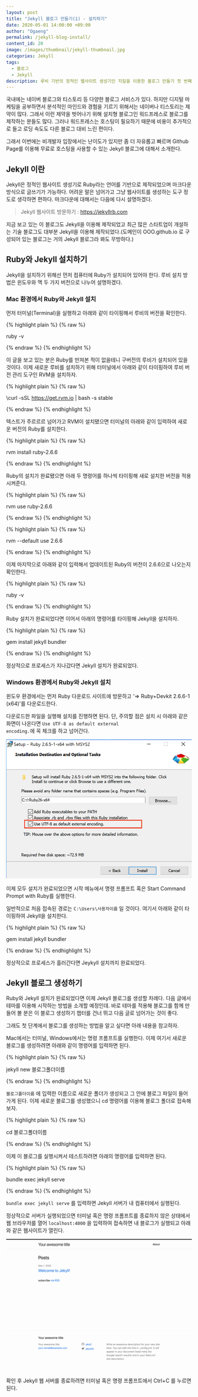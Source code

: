 ```yaml
---
layout: post
title: "Jekyll 블로그 만들기(1) - 설치하기"
date: 2020-05-01 14:00:00 +09:00
author: "Ogaeng"
permalink: /jekyll-blog-install/
content_id: 20
image: /images/thumbnail/jekyll-thumbnail.jpg
categories: Jekyll
tags:
  - 블로그
  - Jekyll
description: 루비 기반의 정적인 웹사이트 생성기인 지킬을 이용한 블로그 만들기 첫 번째 단계를 시작합니다.
---
```


국내에는 네이버 블로그와 티스토리 등 다양한 블로그 서비스가 있다. 하지만 디지털 마케팅을 공부하면서 분석적인 마인드와 경험을 기르기 위해서는 네이버나 티스토리는 제약이 많다. 그래서 이런 제약을 벗어나기 위해 설치형 블로그인 워드프레스로 블로그를 제작하는 분들도 많다. 그러나 워드프레스는 호스팅이 필요하기 때문에 비용이 추가적으로 들고 로딩 속도도 다른 블로그 대비 느린 편이다.

그래서 이번에는 비개발자 입장에서는 난이도가 있지만 좀 더 자유롭고 빠르며 Github Page를 이용해 무료로 호스팅을 사용할 수 있는 Jekyll 블로그에 대해서 소개한다.

## Jekyll 이란

Jekyll은 정적인 웹사이트 생성기로 Ruby라는 언어를 기반으로 제작되었으며 마크다운 방식으로 글쓰기가 가능하다. 어려운 말은 넘어가고 그냥 웹사이트를 생성하는 도구 정도로 생각하면 편하다. 마크다운에 대해서는 다음에 다시 설명하겠다.
> Jekyll 웹사이트 방문하기 : <a onclick="window.open('https://jekyllrb.com', '_blank');">https://jekyllrb.com</a>

지금 보고 있는 이 블로그도 Jekyll을 이용해 제작되었고 최근 많은 스타트업이 개설하는 기술 블로그도 대부분 Jekyll을 이용해 제작되었다.(도메인이 OOO.github.io 로 구성되어 있는 블로그는 거의 Jekyll 블로그라 봐도 무방하다.)

## Ruby와 Jekyll 설치하기

Jekyll을 설치하기 위해선 먼저 컴퓨터에 Ruby가 설치되어 있어야 한다. 루비 설치 방법은 윈도우와 맥 두 가지 버전으로 나누어 설명하겠다.

### Mac 환경에서 Ruby와 Jekyll 설치

먼저 터미널(Terminal)을 실행하고 아래와 같이 타이핑해서 루비의 버전을 확인한다.

{% highlight plain %}
{% raw %}

ruby -v

{% endraw %}
{% endhighlight %}

이 글을 보고 있는 분은 Ruby를 만져본 적이 없을테니 구버전의 루비가 설치되어 있을 것이다. 이제 새로운 루비를 설치하기 위해 터미널에서 아래와 같이 타이핑하여 루비 버전 관리 도구인 RVM을 설치하자.

{% highlight plain %}
{% raw %}

\curl -sSL https://get.rvm.io | bash -s stable

{% endraw %}
{% endhighlight %}

텍스트가 주르르르 넘어가고 RVM이 설치됐으면 터미널의 아래와 같이 입력하여 새로운 버전의 Ruby를 설치한다.

{% highlight plain %}
{% raw %}

rvm install ruby-2.6.6

{% endraw %}
{% endhighlight %}

Ruby의 설치가 완료됐으면 아래 두 명령어를 하나씩 타이핑해 새로 설치한 버전을 적용시켜준다.

{% highlight plain %}
{% raw %}

rvm use ruby-2.6.6

{% endraw %}
{% endhighlight %}

{% highlight plain %}
{% raw %}

rvm --default use 2.6.6

{% endraw %}
{% endhighlight %}

이제 마지막으로 아래와 같이 입력해서 업데이트된 Ruby의 버전이 2.6.6으로 나오는지 확인한다.

{% highlight plain %}
{% raw %}

ruby -v

{% endraw %}
{% endhighlight %}

Ruby 설치가 완료되었다면 이어서 아래의 명령어를 타이핑해 Jekyll을 설치하자.

{% highlight plain %}
{% raw %}

gem install jekyll bundler

{% endraw %}
{% endhighlight %}

정상적으로 프로세스가 지나갔다면 Jekyll 설치가 완료되었다.

### Windows 환경에서 Ruby와 Jekyll 설치

윈도우 환경에서는 먼저 <a onclick="window.open('https://rubyinstaller.org/downloads/', '_blank');">Ruby 다운로드 사이트</a>에 방문하고 '⇒ Ruby+Devkit 2.6.6-1 (x64)'를 다운로드한다.

다운로드한 파일을 실행해 설치를 진행하면 된다. 단, 주의할 점은 설치 시 아래와 같은 화면이 나온다면 <code>Use UTF-8 as default external encoding.</code>에 꼭 체크를 하고 넘어간다.

![윈도우 루비 설치 화면](/images/post/20/01-ruby-install-win.png)

이제 모두 설치가 완료되었으면 시작 메뉴에서 명령 프롬프트 혹은 Start Command Prompt with Ruby를 실행한다.

일반적으로 처음 접속된 경로는 <code>C:\Users\사용자이름</code> 일 것이다. 여기서 아래와 같이 타이핑하여 Jekyll을 설치한다.

{% highlight plain %}
{% raw %}

gem install jekyll bundler

{% endraw %}
{% endhighlight %}

정상적으로 프로세스가 흘러간다면 Jeykyll 설치까지 완료되었다.

## Jekyll 블로그 생성하기

Ruby와 Jekyll 설치가 완료되었다면 이제 Jekyll 블로그를 생성할 차례다. 다음 글에서 테마를 이용해 시작하는 방법을 소개할 예정인데. 바로 테마를 적용해 블로그를 함께 만들어 볼 분은 이 블로그 생성하기 챕터를 건너 뛰고 다음 글로 넘어가는 것이 좋다.

그래도 첫 단계에서 블로그를 생성하는 방법을 알고 싶다면 아래 내용을 참고하자.

Mac에서는 터미널, Windows에서는 명령 프롬프트를 실행한다. 이제 여기서 새로운 블로그를 생성하려면 아래와 같이 명령어를 입력하면 된다.

{% highlight plain %}
{% raw %}

jekyll new 블로그폴더이름

{% endraw %}
{% endhighlight %}

<code>블로그폴더이름</code> 에 입력한 이름으로 새로운 폴더가 생성되고 그 안에 블로그 파일이 들어가게 된다. 이제 새로운 블로그를 생성했으니 cd 명령어를 이용해 블로그 폴더로 접속해보자.

{% highlight plain %}
{% raw %}

cd 블로그폴더이름

{% endraw %}
{% endhighlight %}

이제 이 블로그를 실행시켜서 테스트하려면 아래의 명령어를 입력하면 된다.

{% highlight plain %}
{% raw %}

bundle exec jekyll serve

{% endraw %}
{% endhighlight %}

 <code>bundle exec jekyll serve</code> 를 입력하면 Jekyll 서버가 내 컴퓨터에서 실행된다.

정상적으로 서버가 실행되었으면 터미널 혹은 명령 프롬프트를 종료하지 않은 상태에서 웹 브라우저를 열어 <code>localhost:4000</code> 을 입력하여 접속하면 내 블로그가 실행되고 아래와 같은 웹사이트가 열린다.

![localhost 실행 예시](/images/post/20/04-localhost.png)

확인 후 Jekyll 웹 서버를 종료하려면 터미널 혹은 명령 프롬프트에서 Ctrl+C 를 누르면 된다.
